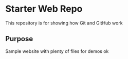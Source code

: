 # Starter Web Repo

This repository is for showing how Git and GitHub work

## Purpose

Sample website with plenty of files for demos ok